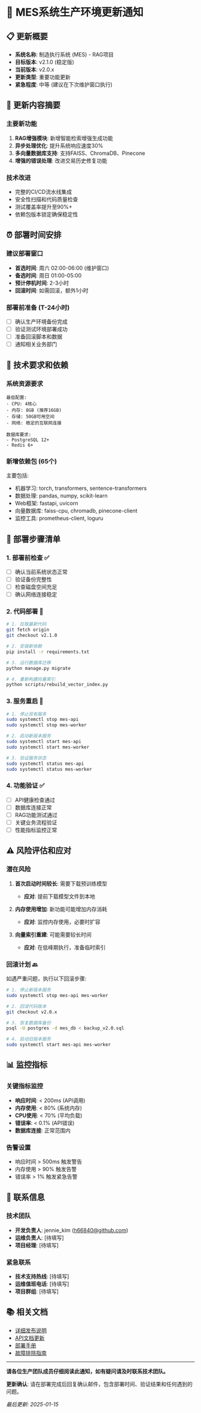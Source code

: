 # 🚨 MES系统生产环境更新通知

## 📋 更新概要
- **系统名称**: 制造执行系统 (MES) - RAG项目
- **目标版本**: v2.1.0 (稳定版)
- **当前版本**: v2.0.x
- **更新类型**: 重要功能更新
- **紧急程度**: 中等 (建议在下次维护窗口执行)

## 🎯 更新内容摘要

### 主要新功能
1. **RAG增强模块**: 新增智能检索增强生成功能
2. **异步处理优化**: 提升系统响应速度30%
3. **多向量数据库支持**: 支持FAISS、ChromaDB、Pinecone
4. **增强的错误处理**: 改进交易历史修复功能

### 技术改进
- 完整的CI/CD流水线集成
- 安全性扫描和代码质量检查
- 测试覆盖率提升至90%+
- 依赖包版本锁定确保稳定性

## ⏰ 部署时间安排

### 建议部署窗口
- **首选时间**: 周六 02:00-06:00 (维护窗口)
- **备选时间**: 周日 01:00-05:00
- **预计停机时间**: 2-3小时
- **回滚时间**: 如需回滚，额外1小时

### 部署前准备 (T-24小时)
- [ ] 确认生产环境备份完成
- [ ] 验证测试环境部署成功
- [ ] 准备回滚脚本和数据
- [ ] 通知相关业务部门

## 🔧 技术要求和依赖

### 系统资源要求
```
最低配置:
- CPU: 4核心
- 内存: 8GB (推荐16GB)
- 存储: 50GB可用空间
- 网络: 稳定的互联网连接

数据库要求:
- PostgreSQL 12+
- Redis 6+
```

### 新增依赖包 (65个)
主要包括:
- 机器学习: torch, transformers, sentence-transformers
- 数据处理: pandas, numpy, scikit-learn
- Web框架: fastapi, uvicorn
- 向量数据库: faiss-cpu, chromadb, pinecone-client
- 监控工具: prometheus-client, loguru

## 📝 部署步骤清单

### 1. 部署前检查 ✅
- [ ] 确认当前系统状态正常
- [ ] 验证备份完整性
- [ ] 检查磁盘空间充足
- [ ] 确认网络连接稳定

### 2. 代码部署 🚀
```bash
# 1. 拉取最新代码
git fetch origin
git checkout v2.1.0

# 2. 安装新依赖
pip install -r requirements.txt

# 3. 运行数据库迁移
python manage.py migrate

# 4. 重新构建向量索引
python scripts/rebuild_vector_index.py
```

### 3. 服务重启 🔄
```bash
# 1. 停止现有服务
sudo systemctl stop mes-api
sudo systemctl stop mes-worker

# 2. 启动新版本服务
sudo systemctl start mes-api
sudo systemctl start mes-worker

# 3. 验证服务状态
sudo systemctl status mes-api
sudo systemctl status mes-worker
```

### 4. 功能验证 ✅
- [ ] API健康检查通过
- [ ] 数据库连接正常
- [ ] RAG功能测试通过
- [ ] 关键业务流程验证
- [ ] 性能指标监控正常

## ⚠️ 风险评估和应对

### 潜在风险
1. **首次启动时间较长**: 需要下载预训练模型
   - **应对**: 提前下载模型文件到本地
   
2. **内存使用增加**: 新功能可能增加内存消耗
   - **应对**: 监控内存使用，必要时扩容
   
3. **向量索引重建**: 可能需要较长时间
   - **应对**: 在低峰期执行，准备临时索引

### 回滚计划 🔙
如遇严重问题，执行以下回滚步骤:
```bash
# 1. 停止新版本服务
sudo systemctl stop mes-api mes-worker

# 2. 回滚代码版本
git checkout v2.0.x

# 3. 恢复数据库备份
psql -U postgres -d mes_db < backup_v2.0.sql

# 4. 启动旧版本服务
sudo systemctl start mes-api mes-worker
```

## 📊 监控指标

### 关键指标监控
- **响应时间**: < 200ms (API调用)
- **内存使用**: < 80% (系统内存)
- **CPU使用**: < 70% (平均负载)
- **错误率**: < 0.1% (API错误)
- **数据库连接**: 正常范围内

### 告警设置
- 响应时间 > 500ms 触发警告
- 内存使用 > 90% 触发告警
- 错误率 > 1% 触发紧急告警

## 👥 联系信息

### 技术团队
- **开发负责人**: jennie_kim (h66840@github.com)
- **运维负责人**: [待填写]
- **项目经理**: [待填写]

### 紧急联系
- **技术支持热线**: [待填写]
- **运维值班电话**: [待填写]
- **项目群组**: [待填写]

## 📚 相关文档
- [详细发布说明](./RELEASE_NOTES_v2.1.0.md)
- [API文档更新](./docs/api_v2.1.0.md)
- [部署手册](./docs/deployment_guide.md)
- [故障排除指南](./docs/troubleshooting.md)

---

**请各位生产团队成员仔细阅读此通知，如有疑问请及时联系技术团队。**

**更新确认**: 请在部署完成后回复确认邮件，包含部署时间、验证结果和任何遇到的问题。

*最后更新: 2025-01-15*